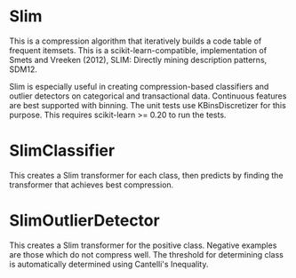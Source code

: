 # Slim

This is a compression algorithm that iteratively builds a code table of frequent itemsets.  This is a scikit-learn-compatible, implementation of Smets and Vreeken (2012), SLIM: Directly mining description patterns, SDM12.

Slim is especially useful in creating compression-based classifiers and outlier detectors on categorical and transactional data.  Continuous features are best supported with binning.  The unit tests use KBinsDiscretizer for this purpose.  This requires scikit-learn >= 0.20 to run the tests.

# SlimClassifier

This creates a Slim transformer for each class, then predicts by finding the transformer that achieves best compression.

# SlimOutlierDetector

This creates a Slim transformer for the positive class.  Negative examples are those which do not compress well.  The threshold for determining class is automatically determined using Cantelli's Inequality.